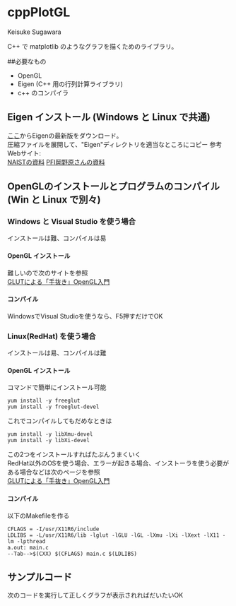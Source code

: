 # cppPlotGL
Keisuke Sugawara

C++ で matplotlib のようなグラフを描くためのライブラリ。

##必要なもの
* OpenGL  
* Eigen (C++ 用の行列計算ライブラリ)
* c++ のコンパイラ  


## Eigen インストール (Windows と Linux で共通)
[ここ](http://eigen.tuxfamily.org/index.php?title=Main_Page)からEigenの最新版をダウンロード。  
圧縮ファイルを展開して、"Eigen"ディレクトリを適当なところにコピー
参考Webサイト:  
[NAISTの資料](http://robotics.naist.jp/edu/text/?Robotics%2FEigen#p25e3cb6)
[PFI岡野原さんの資料](https://research.preferred.jp/2010/11/eigen/)

## OpenGLのインストールとプログラムのコンパイル (Win と Linux で別々)

### Windows と Visual Studio を使う場合

インストールは難、コンパイルは易

#### OpenGL インストール

難しいので次のサイトを参照  
  [GLUTによる「手抜き」OpenGL入門](http://www.wakayama-u.ac.jp/~tokoi/opengl/libglut.html#2.3)
  
  
#### コンパイル

WindowsでVisual Studioを使うなら、F5押すだけでOK  


### Linux(RedHat) を使う場合

インストールは易、コンパイルは難

#### OpenGL インストール

コマンドで簡単にインストール可能

    yum install -y freeglut  
    yum install -y freeglut-devel  

これでコンパイルしてもだめなときは 

    yum install -y libXmu-devel
    yum install -y libXi-devel  

この2つをインストールすればたぶんうまくいく  
RedHat以外のOSを使う場合、エラーが起きる場合、インストーラを使う必要がある場合などは次のページを参照  
[GLUTによる「手抜き」OpenGL入門](http://www.wakayama-u.ac.jp/~tokoi/opengl/libglut.html#2.2)

#### コンパイル

以下のMakefileを作る

    CFLAGS = -I/usr/X11R6/include
    LDLIBS = -L/usr/X11R6/lib -lglut -lGLU -lGL -lXmu -lXi -lXext -lX11 -lm -lpthread
    a.out: main.c
    --Tab-->$(CXX) $(CFLAGS) main.c $(LDLIBS)
    

## サンプルコード
次のコードを実行して正しくグラフが表示されればだいたいOK


